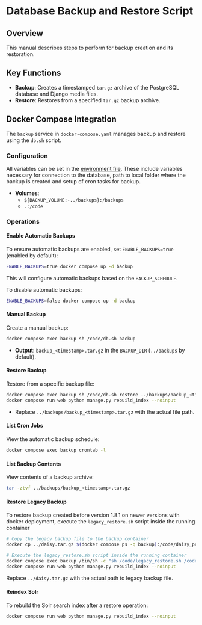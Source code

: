 # Database Backup and Restore Script

## Overview

This manual describes steps to perform for backup creation and its restoration.

## Key Functions

- **Backup**: Creates a timestamped `tar.gz` archive of the PostgreSQL database and Django media files.
- **Restore**: Restores from a specified `tar.gz` backup archive.

## Docker Compose Integration

The `backup` service in `docker-compose.yaml` manages backup and restore using the `db.sh` script.

### Configuration

All variables can be set in the [environment file](.env.template). These include variables necessary for connection to the database, path to local folder where the backup is created and setup of cron tasks for backup.

- **Volumes**:
  - `${BACKUP_VOLUME:-../backups}:/backups`
  - `.:/code`

### Operations

#### Enable Automatic Backups

To ensure automatic backups are enabled, set `ENABLE_BACKUPS=true` (enabled by default):


```bash
ENABLE_BACKUPS=true docker compose up -d backup
```

This will configure automatic backups based on the `BACKUP_SCHEDULE`.

To disable automatic backups:

```bash
ENABLE_BACKUPS=false docker compose up -d backup
```

#### Manual Backup

Create a manual backup:

```bash
docker compose exec backup sh /code/db.sh backup
```

- **Output**: `backup_<timestamp>.tar.gz` in the `BACKUP_DIR` (`../backups` by default).

#### Restore Backup

Restore from a specific backup file:

```bash
docker compose exec backup sh /code/db.sh restore ../backups/backup_<timestamp>.tar.gz
docker compose run web python manage.py rebuild_index --noinput
```

- Replace `../backups/backup_<timestamp>.tar.gz` with the actual file path.

#### List Cron Jobs

View the automatic backup schedule:

```bash
docker compose exec backup crontab -l
```

#### List Backup Contents

View contents of a backup archive:

```bash
tar -ztvf ../backups/backup_<timestamp>.tar.gz
```

#### Restore Legacy Backup

To restore backup created before version 1.8.1 on newer versions with docker deployment, execute the `legacy_restore.sh` script inside the running container

```bash
# Copy the legacy backup file to the backup container
docker cp ../daisy.tar.gz $(docker compose ps -q backup):/code/daisy_prod.tar.gz

# Execute the legacy_restore.sh script inside the running container
docker compose exec backup /bin/sh -c "sh /code/legacy_restore.sh /code/daisy_prod.tar.gz && rm /code/daisy_prod.tar.gz"
docker compose run web python manage.py rebuild_index --noinput
```

Replace `../daisy.tar.gz` with the actual path to legacy backup file.

#### Reindex Solr

To rebuild the Solr search index after a restore operation:

```bash
docker compose run web python manage.py rebuild_index --noinput
```
